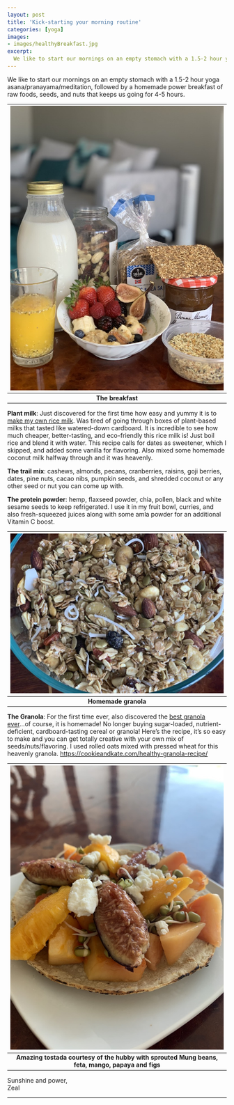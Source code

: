 ```yaml
---
layout: post
title: 'Kick-starting your morning routine'
categories: [yoga]
images:
- images/healthyBreakfast.jpg
excerpt:
  We like to start our mornings on an empty stomach with a 1.5-2 hour yoga asana/pranayama/meditation, followed by a homemade power 
---
```


We like to start our mornings on an empty stomach with a 1.5-2 hour yoga asana/pranayama/meditation, followed by a homemade power breakfast of raw foods, seeds, and nuts that keeps us going for 4-5 hours.
 
| <img src="/images/healthyBreakfast.jpg" width="500" alt="Healthy breakfast">  |
|:-------------: |
| **The breakfast**  |

**Plant milk**: Just discovered for the first time how easy and yummy it is to [make my own rice milk](https://simpleveganblog.com/homemade-rice-milk/ "Homemade Rice Milk"). Was tired of going through boxes of plant-based milks that tasted like watered-down cardboard. It is incredible to see how much cheaper, better-tasting, and eco-friendly this rice milk is! Just boil rice and blend it with water. This recipe calls for dates as sweetener, which I skipped, and added some vanilla for flavoring. Also mixed some homemade coconut milk halfway through and it was heavenly.
 
**The trail mix**: cashews, almonds, pecans, cranberries, raisins, goji berries, dates, pine nuts, cacao nibs, pumpkin seeds, and shredded coconut or any other seed or nut you can come up with.
 
**The protein powder**: hemp, flaxseed powder, chia, pollen, black and white sesame seeds to keep refrigerated. I use it in my fruit bowl, curries, and also fresh-squeezed juices along with some amla powder for an additional Vitamin C boost.
 
| <img src="/images/homemadeGranola.jpg" width="600" alt="Homemade granola">  |
|:-------------: |
| **Homemade granola**  |

**The Granola**: For the first time ever, also discovered the [best granola ever](https://cookieandkate.com/healthy-granola-recipe/ "The very best granola")...of course, it is homemade! No longer buying sugar-loaded, nutrient-deficient, cardboard-tasting cereal or granola! Here’s the recipe, it’s so easy to make and you can get totally creative with your own mix of seeds/nuts/flavoring. I used rolled oats mixed with pressed wheat for this heavenly granola. 
https://cookieandkate.com/healthy-granola-recipe/
 
| <img src="/images/papayaFigTostada.jpg" width="500" alt="Amazing tostada courtesy of the hubby with sprouted Mung beans, feta, mango, papaya and figs">  |
|:-------------:|
|**Amazing tostada courtesy of the hubby with sprouted Mung beans, feta, mango, papaya and figs**|

Sunshine and power,  
Zeal 

---
